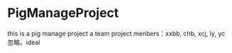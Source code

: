 # PigManageProject
this is a pig manage project
a team project
menbers：xxbb, chb, xcj, ly, yc
忽略。ideal
